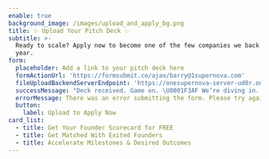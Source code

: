 ```yaml
---
enable: true
background_image: /images/upload_and_apply_bg.png
title: ✨ Upload Your Pitch Deck ✨
subtitle: >-
  Ready to scale? Apply now to become one of the few companies we back each
  year.
form:
  placeholder: Add a link to your pitch deck here
  formActionUrl: 'https://formsubmit.co/ajax/barry@1supernova.com'
  fileUploadBackendServerEndpoint: 'https://onesupernova-server-ud0r.onrender.com/api/drive-upload'
  successMessage: "Deck received. Game on. \U0001F3AF We’re diving in. If it’s a fit, you’ll hear from us soon — and things might just go Supernova"
  errorMessage: There was an error submitting the form. Please try again.
  button:
    label: Upload to Apply Now
card_list:
  - title: Get Your Founder Scorecard for FREE
  - title: Get Matched With Exited Founders
  - title: Accelerate Milestones & Desired Outcomes
---
```


